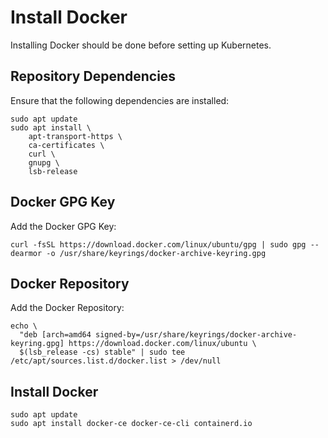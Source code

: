 # Install Docker

Installing Docker should be done before setting up Kubernetes.

## Repository Dependencies

Ensure that the following dependencies are installed:

```
sudo apt update
sudo apt install \
    apt-transport-https \
    ca-certificates \
    curl \
    gnupg \
    lsb-release
```

## Docker GPG Key

Add the Docker GPG Key:

```
curl -fsSL https://download.docker.com/linux/ubuntu/gpg | sudo gpg --dearmor -o /usr/share/keyrings/docker-archive-keyring.gpg
```

## Docker Repository

Add the Docker Repository:

```
echo \
  "deb [arch=amd64 signed-by=/usr/share/keyrings/docker-archive-keyring.gpg] https://download.docker.com/linux/ubuntu \
  $(lsb_release -cs) stable" | sudo tee /etc/apt/sources.list.d/docker.list > /dev/null
```

## Install Docker

```
sudo apt update
sudo apt install docker-ce docker-ce-cli containerd.io
```